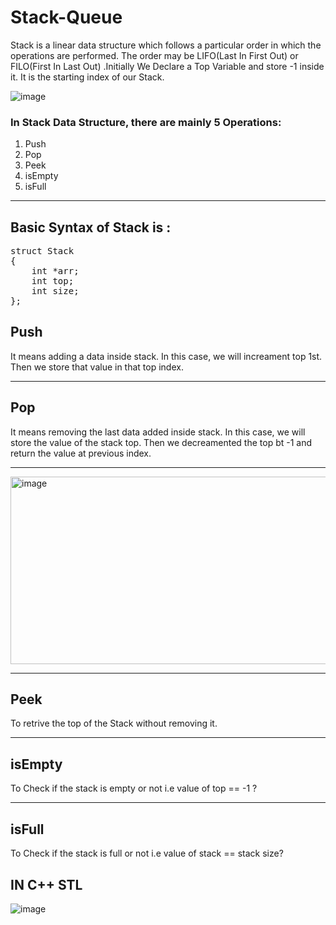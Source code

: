 # Stack-Queue
Stack is a linear data structure which follows a particular order in which the operations are performed. The order may be LIFO(Last In First Out) or FILO(First In Last Out) .Initially We Declare a Top Variable and store -1 inside it. It is the starting index of our Stack.

![image](https://user-images.githubusercontent.com/103195837/189612513-86b51337-159e-4c33-a67c-71318e82073e.png)

<h3>In Stack Data Structure, there are mainly 5 Operations:</h3> 

1. Push
2. Pop
3. Peek
4. isEmpty
5. isFull
<hr>
<h2><b>Basic Syntax of Stack is :</b></h2>
<pre>
struct Stack
{
    int *arr;
    int top;
    int size;
};
</pre>

<h2><b>Push</b></h2>  It means adding a data inside stack. In this case, we will increament top 1st. Then we store that value in that top index.
<hr>
<h2><b>Pop</b></h2>  It means removing the last data added inside stack. In this case, we will store the value of the stack top. Then we decreamented the top bt -1 and return the value at previous index. 
<br>
<hr>
<img src="https://user-images.githubusercontent.com/103195837/189615162-5e8c75a4-b1df-4005-8aaa-d0c87b120c1d.png" alt="image" width="600" height="300">

<hr>
<h2><b>Peek</b></h2> To retrive the top of the Stack without removing it.
<hr>
<h2><b>isEmpty</b></h2> To Check if the stack is empty or not i.e value of top == -1 ?
<hr>

<h2><b>isFull</b></h2> To Check if the stack is full or not i.e value of stack == stack size?


<h2><b>IN C++ STL</b></h2>

![image](https://user-images.githubusercontent.com/103195837/189615691-c2211dfb-8e7d-4be8-9f04-37f9bb423bd3.png)

